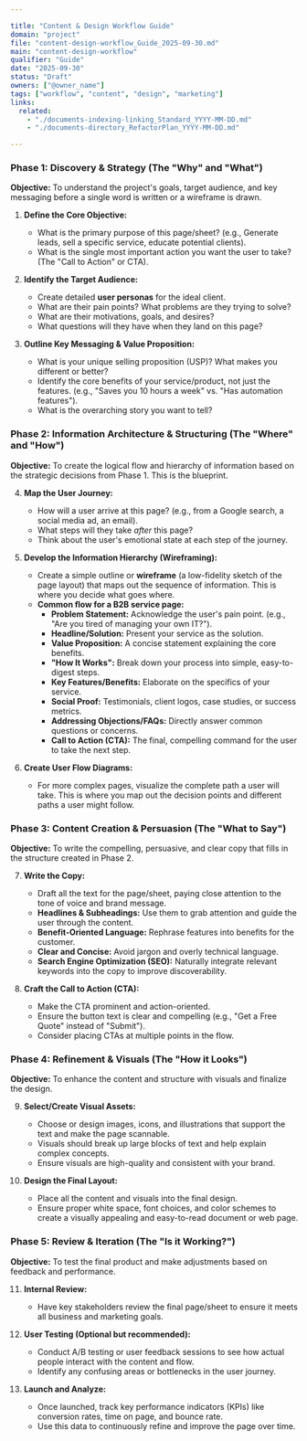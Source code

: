 ```yaml
---

title: "Content & Design Workflow Guide"
domain: "project"
file: "content-design-workflow_Guide_2025-09-30.md"
main: "content-design-workflow"
qualifier: "Guide"
date: "2025-09-30"
status: "Draft"
owners: ["@owner_name"]
tags: ["workflow", "content", "design", "marketing"]
links:
  related:
    - "./documents-indexing-linking_Standard_YYYY-MM-DD.md"
    - "./documents-directory_RefactorPlan_YYYY-MM-DD.md"

---
```


### Phase 1: Discovery & Strategy (The "Why" and "What")

**Objective:** To understand the project's goals, target audience, and key messaging before a single word is written or a wireframe is drawn.

1.  **Define the Core Objective:**
    * What is the primary purpose of this page/sheet? (e.g., Generate leads, sell a specific service, educate potential clients).
    * What is the single most important action you want the user to take? (The "Call to Action" or CTA).

2.  **Identify the Target Audience:**
    * Create detailed **user personas** for the ideal client.
    * What are their pain points? What problems are they trying to solve?
    * What are their motivations, goals, and desires?
    * What questions will they have when they land on this page?

3.  **Outline Key Messaging & Value Proposition:**
    * What is your unique selling proposition (USP)? What makes you different or better?
    * Identify the core benefits of your service/product, not just the features. (e.g., "Saves you 10 hours a week" vs. "Has automation features").
    * What is the overarching story you want to tell?

### Phase 2: Information Architecture & Structuring (The "Where" and "How")

**Objective:** To create the logical flow and hierarchy of information based on the strategic decisions from Phase 1. This is the blueprint.

4.  **Map the User Journey:**
    * How will a user arrive at this page? (e.g., from a Google search, a social media ad, an email).
    * What steps will they take *after* this page?
    * Think about the user's emotional state at each step of the journey.

5.  **Develop the Information Hierarchy (Wireframing):**
    * Create a simple outline or **wireframe** (a low-fidelity sketch of the page layout) that maps out the sequence of information. This is where you decide what goes where.
    * **Common flow for a B2B service page:**
        * **Problem Statement:** Acknowledge the user's pain point. (e.g., "Are you tired of managing your own IT?").
        * **Headline/Solution:** Present your service as the solution.
        * **Value Proposition:** A concise statement explaining the core benefits.
        * **"How It Works":** Break down your process into simple, easy-to-digest steps.
        * **Key Features/Benefits:** Elaborate on the specifics of your service.
        * **Social Proof:** Testimonials, client logos, case studies, or success metrics.
        * **Addressing Objections/FAQs:** Directly answer common questions or concerns.
        * **Call to Action (CTA):** The final, compelling command for the user to take the next step.

6.  **Create User Flow Diagrams:**
    * For more complex pages, visualize the complete path a user will take. This is where you map out the decision points and different paths a user might follow.

### Phase 3: Content Creation & Persuasion (The "What to Say")

**Objective:** To write the compelling, persuasive, and clear copy that fills in the structure created in Phase 2.

7.  **Write the Copy:**
    * Draft all the text for the page/sheet, paying close attention to the tone of voice and brand message.
    * **Headlines & Subheadings:** Use them to grab attention and guide the user through the content.
    * **Benefit-Oriented Language:** Rephrase features into benefits for the customer.
    * **Clear and Concise:** Avoid jargon and overly technical language.
    * **Search Engine Optimization (SEO):** Naturally integrate relevant keywords into the copy to improve discoverability.

8.  **Craft the Call to Action (CTA):**
    * Make the CTA prominent and action-oriented.
    * Ensure the button text is clear and compelling (e.g., "Get a Free Quote" instead of "Submit").
    * Consider placing CTAs at multiple points in the flow.

### Phase 4: Refinement & Visuals (The "How it Looks")

**Objective:** To enhance the content and structure with visuals and finalize the design.

9.  **Select/Create Visual Assets:**
    * Choose or design images, icons, and illustrations that support the text and make the page scannable.
    * Visuals should break up large blocks of text and help explain complex concepts.
    * Ensure visuals are high-quality and consistent with your brand.

10. **Design the Final Layout:**
    * Place all the content and visuals into the final design.
    * Ensure proper white space, font choices, and color schemes to create a visually appealing and easy-to-read document or web page.

### Phase 5: Review & Iteration (The "Is it Working?")

**Objective:** To test the final product and make adjustments based on feedback and performance.

11. **Internal Review:**
    * Have key stakeholders review the final page/sheet to ensure it meets all business and marketing goals.

12. **User Testing (Optional but recommended):**
    * Conduct A/B testing or user feedback sessions to see how actual people interact with the content and flow.
    * Identify any confusing areas or bottlenecks in the user journey.

13. **Launch and Analyze:**
    * Once launched, track key performance indicators (KPIs) like conversion rates, time on page, and bounce rate.
    * Use this data to continuously refine and improve the page over time.